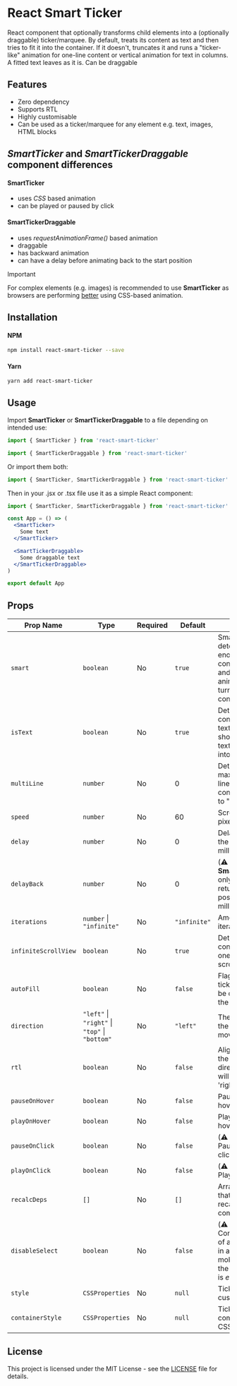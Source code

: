 # React Smart Ticker

React component that optionally transforms child elements into a (optionally draggable) ticker/marquee. By default, treats its content as text and then tries to fit it into the container. If it doesn't, truncates it and runs a "ticker-like" animation for one-line content or vertical animation for text in columns. A fitted text leaves as it is.
Can be draggable

## Features

- Zero dependency
- Supports RTL
- Highly customisable
- Can be used as a ticker/marquee for any element e.g. text, images, HTML blocks

## _SmartTicker_ and _SmartTickerDraggable_ component differences

#### SmartTicker

- uses _CSS_ based animation
- can be played or paused by click

#### SmartTickerDraggable

- uses _requestAnimationFrame()_ based animation
- draggable
- has backward animation
- can have a delay before animating back to the start position

> [!IMPORTANT]
> For complex elements (e.g. images) is recommended to use **SmartTicker** as browsers are performing [better](https://developer.mozilla.org/en-US/docs/Web/Performance/CSS_JavaScript_animation_performance) using CSS-based animation.

## Installation

#### NPM

```sh
npm install react-smart-ticker --save
```

#### Yarn

```sh
yarn add react-smart-ticker
```

## Usage

Import **SmartTicker** or **SmartTickerDraggable** to a file depending on intended use:

```javascript
import { SmartTicker } from 'react-smart-ticker'
```

```javascript
import { SmartTickerDraggable } from 'react-smart-ticker'
```

Or import them both:

```javascript
import { SmartTicker, SmartTickerDraggable } from 'react-smart-ticker'
```

Then in your .jsx or .tsx file use it as a simple React component:

```jsx
import { SmartTicker, SmartTickerDraggable } from 'react-smart-ticker'

const App = () => (
  <SmartTicker>
    Some text
  </SmartTicker>

  <SmartTickerDraggable>
    Some draggable text
  </SmartTickerDraggable>
)

export default App
```

## Props

| Prop Name            | Type                                           | Required | Default      | Description                                                                                                                                                       |
| -------------------- | ---------------------------------------------- | -------- | ------------ | ----------------------------------------------------------------------------------------------------------------------------------------------------------------- |
| `smart`              | `boolean`                                      | No       | `true`       | Smart mode that determines if that's enough space to fit the content of the ticker, and if it's enough the animation will be turned off until the contents change |
| `isText`             | `boolean`                                      | No       | `true`       | Determines if the content contains only text which allows showing ellipses when text content isn't fitted into the container                                      |
| `multiLine`          | `number`                                       | No       | 0            | Determines the maximum amount of lines within a text content. Sets direction to "top"                                                                             |
| `speed`              | `number`                                       | No       | 60           | Scrolling speed in pixels per second                                                                                                                              |
| `delay`              | `number`                                       | No       | 0            | Delay before starting the animation (in milliseconds)                                                                                                             |
| `delayBack`          | `number`                                       | No       | 0            | (:warning: **SmartTickerDraggable** only) Delay before returning to a start position (in milliseconds)                                                            |
| `iterations`         | `number` \| `"infinite"`                       | No       | `"infinite"` | Amount of animation iterations second                                                                                                                             |
| `infiniteScrollView` | `boolean`                                      | No       | `true`       | Determines if the content will repeated one by one during scrolling animation                                                                                     |
| `autoFill`           | `boolean`                                      | No       | `false`      | Flag to determine if ticker content should be copied and fill in all the container's space                                                                        |
| `direction`          | `"left"` \| `"right"` \| `"top"` \| `"bottom"` | No       | `"left"`     | The direction in which the ticker will be moving                                                                                                                  |
| `rtl`                | `boolean`                                      | No       | `false`      | Aligns text content to the right. The default direction of animation will be switched to 'right'                                                                  |
| `pauseOnHover`       | `boolean`                                      | No       | `false`      | Pause animation on hover                                                                                                                                          |
| `playOnHover`        | `boolean`                                      | No       | `false`      | Play animation on hover                                                                                                                                           |
| `pauseOnClick`       | `boolean`                                      | No       | `false`      | (:warning: **SmartTicker** only) Pause animation on click                                                                                                         |
| `playOnClick`        | `boolean`                                      | No       | `false`      | (:warning: **SmartTicker** only) Play animation on click                                                                                                          |
| `recalcDeps`         | `[]`                                           | No       | `[]`         | Array of dependencies that trigger recalculation of the component                                                                                                 |
| `disableSelect`      | `boolean`                                      | No       | `false`      | (:warning: **SmartTicker** only) Controls the possibility of a user to select text in a ticker. Useful in mobile devices when the playOnClick param is _enabled_  |
| `style`              | `CSSProperties`                                | No       | `null`       | Ticker component custom CSS styles                                                                                                                                |
| `containerStyle`     | `CSSProperties`                                | No       | `null`       | Ticker container component custom CSS styles                                                                                                                      |

## License

This project is licensed under the MIT License - see the [LICENSE](https://github.com/eugen-k/react-smart-ticker/blob/main/LICENSE) file for details.
